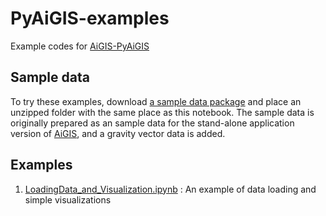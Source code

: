 # PyAiGIS-examples

Example codes for [AiGIS-PyAiGIS](https://github.com/AiGIS-PyAiGIS/)

## Sample data
To try these examples, download [a sample data package](https://arcspace.jp/lib/exe/fetch.php?media=aigis2:itokawa_sample_for_pyaigis.zip) and place an unzipped folder with the same place as this notebook. The sample data is originally prepared as an sample data for the stand-alone application version of [AiGIS](https://arcspace.jp/doku.php?id=aigis:top), and a gravity vector data is added.

## Examples

1. [LoadingData_and_Visualization.ipynb](LoadingData_and_Visualization.ipynb) : An example of data loading and simple visualizations
